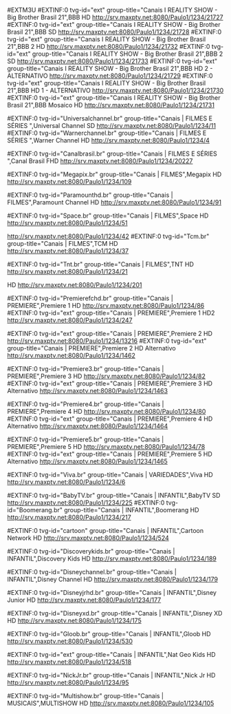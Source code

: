 #EXTM3U
#EXTINF:0 tvg-id="ext" group-title="Canais I REALITY SHOW - Big Brother Brasil 21",BBB HD
http://srv.maxptv.net:8080/Paulo1/1234/21727
#EXTINF:0 tvg-id="ext" group-title="Canais I REALITY SHOW - Big Brother Brasil 21",BBB SD
http://srv.maxptv.net:8080/Paulo1/1234/21728
#EXTINF:0 tvg-id="ext" group-title="Canais I REALITY SHOW - Big Brother Brasil 21",BBB 2 HD
http://srv.maxptv.net:8080/Paulo1/1234/21732
#EXTINF:0 tvg-id="ext" group-title="Canais I REALITY SHOW - Big Brother Brasil 21",BBB 2 SD
http://srv.maxptv.net:8080/Paulo1/1234/21733
#EXTINF:0 tvg-id="ext" group-title="Canais I REALITY SHOW - Big Brother Brasil 21",BBB HD 2 - ALTERNATIVO
http://srv.maxptv.net:8080/Paulo1/1234/21729
#EXTINF:0 tvg-id="ext" group-title="Canais I REALITY SHOW - Big Brother Brasil 21",BBB HD 1 - ALTERNATIVO
http://srv.maxptv.net:8080/Paulo1/1234/21730
#EXTINF:0 tvg-id="ext" group-title="Canais I REALITY SHOW - Big Brother Brasil 21",BBB Mosaico HD
http://srv.maxptv.net:8080/Paulo1/1234/21731


#EXTINF:0 tvg-id="Universalchannel.br" group-title="Canais | FILMES E SÉRIES ",Universal Channel SD
http://srv.maxptv.net:8080/Paulo1/1234/11
#EXTINF:0 tvg-id="Warnerchannel.br" group-title="Canais | FILMES E SÉRIES ",Warner Channel HD
http://srv.maxptv.net:8080/Paulo1/1234/4

#EXTINF:0 tvg-id="Canalbrasil.br" group-title="Canais | FILMES E SÉRIES ",Canal Brasil FHD
http://srv.maxptv.net:8080/Paulo1/1234/20227

#EXTINF:0 tvg-id="Megapix.br" group-title="Canais | FILMES",Megapix HD
http://srv.maxptv.net:8080/Paulo1/1234/109

#EXTINF:0 tvg-id="Paramounthd.br" group-title="Canais | FILMES",Paramount Channel HD
http://srv.maxptv.net:8080/Paulo1/1234/91

#EXTINF:0 tvg-id="Space.br" group-title="Canais | FILMES",Space HD
http://srv.maxptv.net:8080/Paulo1/1234/51

http://srv.maxptv.net:8080/Paulo1/1234/42
#EXTINF:0 tvg-id="Tcm.br" group-title="Canais | FILMES",TCM HD
http://srv.maxptv.net:8080/Paulo1/1234/37

#EXTINF:0 tvg-id="Tnt.br" group-title="Canais | FILMES",TNT HD
http://srv.maxptv.net:8080/Paulo1/1234/21

HD
http://srv.maxptv.net:8080/Paulo1/1234/201

#EXTINF:0 tvg-id="Premierefchd.br" group-title="Canais | PREMIERE",Premiere 1 HD
http://srv.maxptv.net:8080/Paulo1/1234/86
#EXTINF:0 tvg-id="ext" group-title="Canais | PREMIERE",Premiere 1 HD2
http://srv.maxptv.net:8080/Paulo1/1234/247

#EXTINF:0 tvg-id="ext" group-title="Canais | PREMIERE",Premiere 2 HD
http://srv.maxptv.net:8080/Paulo1/1234/13216
#EXTINF:0 tvg-id="ext" group-title="Canais | PREMIERE",Premiere 2 HD Alternativo
http://srv.maxptv.net:8080/Paulo1/1234/1462

#EXTINF:0 tvg-id="Premiere3.br" group-title="Canais | PREMIERE",Premiere 3 HD
http://srv.maxptv.net:8080/Paulo1/1234/82
#EXTINF:0 tvg-id="ext" group-title="Canais | PREMIERE",Premiere 3 HD Alternativo
http://srv.maxptv.net:8080/Paulo1/1234/1463

#EXTINF:0 tvg-id="Premiere4.br" group-title="Canais | PREMIERE",Premiere 4 HD
http://srv.maxptv.net:8080/Paulo1/1234/80
#EXTINF:0 tvg-id="ext" group-title="Canais | PREMIERE",Premiere 4 HD Alternativo
http://srv.maxptv.net:8080/Paulo1/1234/1464

#EXTINF:0 tvg-id="Premiere5.br" group-title="Canais | PREMIERE",Premiere 5 HD
http://srv.maxptv.net:8080/Paulo1/1234/78
#EXTINF:0 tvg-id="ext" group-title="Canais | PREMIERE",Premiere 5 HD Alternativo
http://srv.maxptv.net:8080/Paulo1/1234/1465

#EXTINF:0 tvg-id="Viva.br" group-title="Canais | VARIEDADES",Viva HD
http://srv.maxptv.net:8080/Paulo1/1234/6

#EXTINF:0 tvg-id="BabyTV.br" group-title="Canais | INFANTIL",BabyTV SD
http://srv.maxptv.net:8080/Paulo1/1234/225
#EXTINF:0 tvg-id="Boomerang.br" group-title="Canais | INFANTIL",Boomerang HD
http://srv.maxptv.net:8080/Paulo1/1234/217

#EXTINF:0 tvg-id="cartoon" group-title="Canais | INFANTIL",Cartoon Network HD
http://srv.maxptv.net:8080/Paulo1/1234/524

#EXTINF:0 tvg-id="Discoverykids.br" group-title="Canais | INFANTIL",Discovery Kids HD
http://srv.maxptv.net:8080/Paulo1/1234/189

#EXTINF:0 tvg-id="Disneychannel.br" group-title="Canais | INFANTIL",Disney Channel  HD
http://srv.maxptv.net:8080/Paulo1/1234/179

#EXTINF:0 tvg-id="Disneyjrhd.br" group-title="Canais | INFANTIL",Disney Junior HD
http://srv.maxptv.net:8080/Paulo1/1234/177

#EXTINF:0 tvg-id="Disneyxd.br" group-title="Canais | INFANTIL",Disney XD HD
http://srv.maxptv.net:8080/Paulo1/1234/175

#EXTINF:0 tvg-id="Gloob.br" group-title="Canais | INFANTIL",Gloob HD
http://srv.maxptv.net:8080/Paulo1/1234/530

#EXTINF:0 tvg-id="ext" group-title="Canais | INFANTIL",Nat Geo Kids HD
http://srv.maxptv.net:8080/Paulo1/1234/518

#EXTINF:0 tvg-id="NickJr.br" group-title="Canais | INFANTIL",Nick Jr HD
http://srv.maxptv.net:8080/Paulo1/1234/95

#EXTINF:0 tvg-id="Multishow.br" group-title="Canais | MUSICAIS",MULTISHOW HD
http://srv.maxptv.net:8080/Paulo1/1234/105
